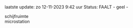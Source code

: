 laatste update: 
zo 12-11-2023  9:42   uur 
Status: FAALT - geel - 
<div class="service Y">schijfruimte</div><div class="service Y">microstation</div>